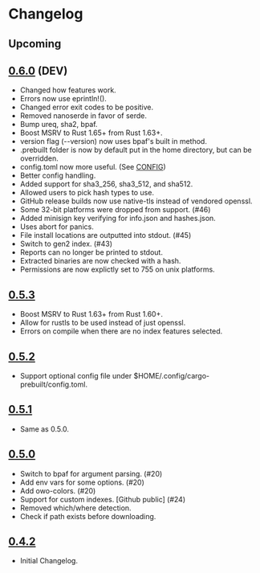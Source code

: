 # Changelog

## Upcoming

## [0.6.0](https://github.com/cargo-prebuilt/cargo-prebuilt/releases/tag/v0.6.0) (DEV)

- Changed how features work.
- Errors now use eprintln!().
- Changed error exit codes to be positive.
- Removed nanoserde in favor of serde.
- Bump ureq, sha2, bpaf.
- Boost MSRV to Rust 1.65+ from Rust 1.63+.
- version flag (--version) now uses bpaf's built in method.
- .prebuilt folder is now by default put in the home directory, but can be overridden.
- config.toml now more useful. (See [CONFIG](CONFIG.md))
- Better config handling.
- Added support for sha3_256, sha3_512, and sha512.
- Allowed users to pick hash types to use.
- GitHub release builds now use native-tls instead of vendored openssl.
- Some 32-bit platforms were dropped from support. (#46)
- Added minisign key verifying for info.json and hashes.json.
- Uses abort for panics.
- File install locations are outputted into stdout. (#45)
- Switch to gen2 index. (#43)
- Reports can no longer be printed to stdout.
- Extracted binaries are now checked with a hash.
- Permissions are now explictly set to 755 on unix platforms.

## [0.5.3](https://github.com/cargo-prebuilt/cargo-prebuilt/releases/tag/v0.5.3)

- Boost MSRV to Rust 1.63+ from Rust 1.60+.
- Allow for rustls to be used instead of just openssl.
- Errors on compile when there are no index features selected.

## [0.5.2](https://github.com/cargo-prebuilt/cargo-prebuilt/releases/tag/v0.5.2)

- Support optional config file under $HOME/.config/cargo-prebuilt/config.toml.

## [0.5.1](https://github.com/cargo-prebuilt/cargo-prebuilt/releases/tag/v0.5.1)

- Same as 0.5.0.

## [0.5.0](https://github.com/cargo-prebuilt/cargo-prebuilt/releases/tag/v0.5.0)

- Switch to bpaf for argument parsing. (#20)
- Add env vars for some options. (#20)
- Add owo-colors. (#20)
- Support for custom indexes. [Github public] (#24)
- Removed which/where detection.
- Check if path exists before downloading.

## [0.4.2](https://github.com/cargo-prebuilt/cargo-prebuilt/releases/tag/v0.4.2)

- Initial Changelog.
